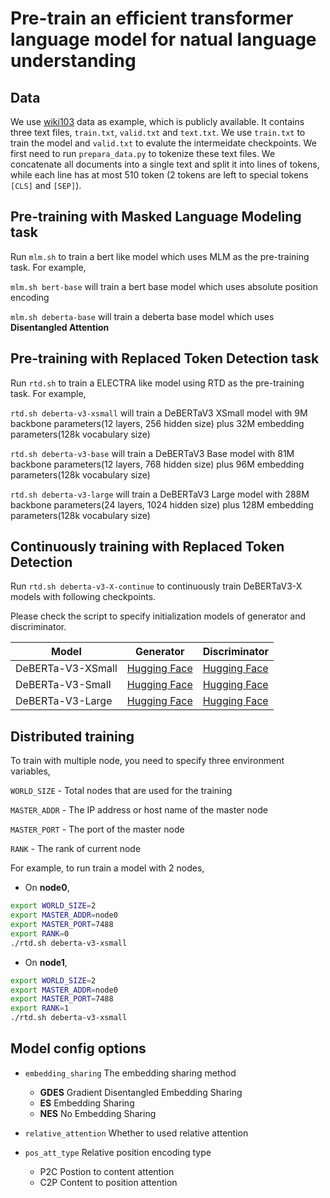 # Pre-train an efficient transformer language model for natual language understanding

## Data

We use [wiki103](https://s3.amazonaws.com/research.metamind.io/wikitext/wikitext-103-v1.zip) data as example, which is publicly available. It contains three text files, `train.txt`, `valid.txt` and `text.txt`. We use `train.txt` to train the model and `valid.txt` to evalute the intermeidate checkpoints. We first need to run `prepara_data.py` to tokenize these text files. We concatenate all documents into a single text and split it into lines of tokens, while each line has at most 510 token (2 tokens are left to special tokens `[CLS]` and `[SEP]`). 

## Pre-training with Masked Language Modeling task

Run  `mlm.sh` to train a bert like model which uses MLM as the pre-training task. For example,

`mlm.sh bert-base` will train a bert base model which uses absolute position encoding

`mlm.sh deberta-base` will train a deberta base model which uses **Disentangled Attention**

## Pre-training with Replaced Token Detection task

Run `rtd.sh` to train a ELECTRA like model using RTD as the pre-training task. For example,

`rtd.sh deberta-v3-xsmall` will train a DeBERTaV3 XSmall model with 9M backbone parameters(12 layers, 256 hidden size) plus 32M embedding parameters(128k vocabulary size)

`rtd.sh deberta-v3-base` will train a DeBERTaV3 Base model with 81M backbone parameters(12 layers, 768 hidden size) plus 96M embedding parameters(128k vocabulary size)

`rtd.sh deberta-v3-large` will train a DeBERTaV3 Large model with 288M backbone parameters(24 layers, 1024 hidden size) plus 128M embedding parameters(128k vocabulary size)

## Continuously training with Replaced Token Detection

Run `rtd.sh deberta-v3-X-continue` to continuously train DeBERTaV3-X models with following checkpoints. 

Please check the script to specify initialization models of generator and discriminator.

|Model| Generator | Discriminator|
|-----|-----------|--------------|
|DeBERTa-V3-XSmall|[Hugging Face](https://huggingface.co/microsoft/deberta-v3-xsmall/resolve/main/pytorch_model.generator.bin)     |[Hugging Face](https://huggingface.co/microsoft/deberta-v3-xsmall/resolve/main/pytorch_model.bin) |
|DeBERTa-V3-Small|[Hugging Face](https://huggingface.co/microsoft/deberta-v3-small/resolve/main/pytorch_model.generator.bin)     |[Hugging Face](https://huggingface.co/microsoft/deberta-v3-small/resolve/main/pytorch_model.bin) |
|DeBERTa-V3-Large|[Hugging Face](https://huggingface.co/microsoft/deberta-v3-large/resolve/main/pytorch_model.generator.bin)     |[Hugging Face](https://huggingface.co/microsoft/deberta-v3-large/resolve/main/pytorch_model.bin) |

## Distributed training

To train with multiple node, you need to specify three environment variables,

`WORLD_SIZE` - Total nodes that are used for the training

`MASTER_ADDR` - The IP address or host name of the master node

`MASTER_PORT` - The port of the master node

`RANK` - The rank of current node

For example, to run train a model with 2 nodes,

- On **node0**, 
 ``` bash
 export WORLD_SIZE=2
 export MASTER_ADDR=node0
 export MASTER_PORT=7488
 export RANK=0
 ./rtd.sh deberta-v3-xsmall
 ```

- On **node1**, 
 ``` bash
 export WORLD_SIZE=2
 export MASTER_ADDR=node0
 export MASTER_PORT=7488
 export RANK=1
 ./rtd.sh deberta-v3-xsmall
 ```

## Model config options

- `embedding_sharing` The embedding sharing method
	- **GDES** Gradient Disentangled Embedding Sharing
	- **ES**  Embedding Sharing
	- **NES** No Embedding Sharing

- `relative_attention` Whether to used relative attention

- `pos_att_type` Relative position encoding type
	- P2C Postion to content attention
	- C2P Content to position attention
